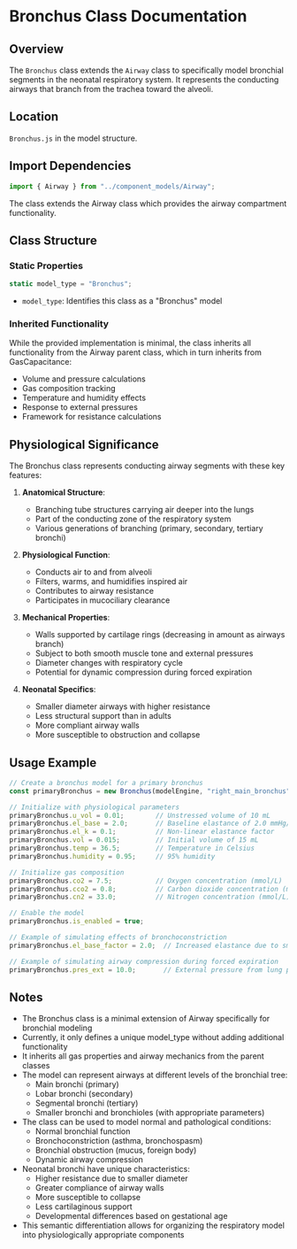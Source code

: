 # Bronchus Class Documentation

## Overview

The `Bronchus` class extends the `Airway` class to specifically model bronchial segments in the neonatal respiratory system. It represents the conducting airways that branch from the trachea toward the alveoli.

## Location

`Bronchus.js` in the model structure.

## Import Dependencies

```javascript
import { Airway } from "../component_models/Airway";
```

The class extends the Airway class which provides the airway compartment functionality.

## Class Structure

### Static Properties

```javascript
static model_type = "Bronchus";
```

- `model_type`: Identifies this class as a "Bronchus" model

### Inherited Functionality

While the provided implementation is minimal, the class inherits all functionality from the Airway parent class, which in turn inherits from GasCapacitance:

- Volume and pressure calculations
- Gas composition tracking
- Temperature and humidity effects
- Response to external pressures
- Framework for resistance calculations

## Physiological Significance

The Bronchus class represents conducting airway segments with these key features:

1. **Anatomical Structure**:
   - Branching tube structures carrying air deeper into the lungs
   - Part of the conducting zone of the respiratory system
   - Various generations of branching (primary, secondary, tertiary bronchi)

2. **Physiological Function**:
   - Conducts air to and from alveoli
   - Filters, warms, and humidifies inspired air
   - Contributes to airway resistance
   - Participates in mucociliary clearance

3. **Mechanical Properties**:
   - Walls supported by cartilage rings (decreasing in amount as airways branch)
   - Subject to both smooth muscle tone and external pressures
   - Diameter changes with respiratory cycle
   - Potential for dynamic compression during forced expiration

4. **Neonatal Specifics**:
   - Smaller diameter airways with higher resistance
   - Less structural support than in adults
   - More compliant airway walls
   - More susceptible to obstruction and collapse

## Usage Example

```javascript
// Create a bronchus model for a primary bronchus
const primaryBronchus = new Bronchus(modelEngine, "right_main_bronchus");

// Initialize with physiological parameters
primaryBronchus.u_vol = 0.01;        // Unstressed volume of 10 mL
primaryBronchus.el_base = 2.0;       // Baseline elastance of 2.0 mmHg/mL
primaryBronchus.el_k = 0.1;          // Non-linear elastance factor
primaryBronchus.vol = 0.015;         // Initial volume of 15 mL
primaryBronchus.temp = 36.5;         // Temperature in Celsius
primaryBronchus.humidity = 0.95;     // 95% humidity

// Initialize gas composition
primaryBronchus.co2 = 7.5;           // Oxygen concentration (mmol/L)
primaryBronchus.cco2 = 0.8;          // Carbon dioxide concentration (mmol/L)
primaryBronchus.cn2 = 33.0;          // Nitrogen concentration (mmol/L)

// Enable the model
primaryBronchus.is_enabled = true;

// Example of simulating effects of bronchoconstriction
primaryBronchus.el_base_factor = 2.0;  // Increased elastance due to smooth muscle contraction

// Example of simulating airway compression during forced expiration
primaryBronchus.pres_ext = 10.0;       // External pressure from lung parenchyma during forced expiration
```

## Notes

- The Bronchus class is a minimal extension of Airway specifically for bronchial modeling
- Currently, it only defines a unique model_type without adding additional functionality
- It inherits all gas properties and airway mechanics from the parent classes
- The model can represent airways at different levels of the bronchial tree:
  - Main bronchi (primary)
  - Lobar bronchi (secondary)
  - Segmental bronchi (tertiary)
  - Smaller bronchi and bronchioles (with appropriate parameters)
- The class can be used to model normal and pathological conditions:
  - Normal bronchial function
  - Bronchoconstriction (asthma, bronchospasm)
  - Bronchial obstruction (mucus, foreign body)
  - Dynamic airway compression
- Neonatal bronchi have unique characteristics:
  - Higher resistance due to smaller diameter
  - Greater compliance of airway walls
  - More susceptible to collapse
  - Less cartilaginous support
  - Developmental differences based on gestational age
- This semantic differentiation allows for organizing the respiratory model into physiologically appropriate components
